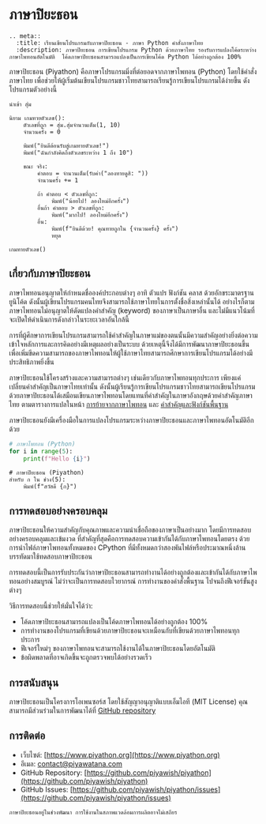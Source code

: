 # ภาษาปิยะธอน

```{eval-rst}
.. meta::
  :title: เรียนเขียนโปรแกรมกับภาษาปิยะธอน - ภาษา Python คำสั่งภาษาไทย
  :description: ภาษาปิยะธอน การเขียนโปรแกรม Python ด้วยภาษาไทย รองรับการแปลงโค้ดระหว่างภาษาไพทอนอัตโนมัติ  โค้ดภาษาปิยะธอนสามารถแปลงเป็นการเขียนโค้ด Python ได้อย่างถูกต้อง 100%
```

ภาษาปิยะธอน (Piyathon) คือภาษาโปรแกรมมิ่งที่ต่อยอดจากภาษาไพทอน (Python) โดยใช้คำสั่งภาษาไทย เพื่อช่วยให้ผู้เริ่มต้นเขียนโปรแกรมชาวไทยสามารถเรียนรู้การเขียนโปรแกรมได้ง่ายขึ้น ดังโปรแกรมตัวอย่างนี้

```piyathon
นำเข้า สุ่ม

นิยาม เกมทายตัวเลข():
    ตัวเลขที่ถูก = สุ่ม.สุ่มจำนวนเต็ม(1, 10)
    จำนวนครั้ง = 0

    พิมพ์("ยินดีต้อนรับสู่เกมทายตัวเลข!")
    พิมพ์("ฉันกำลังคิดถึงตัวเลขระหว่าง 1 ถึง 10")

    ขณะ จริง:
        คำตอบ = จำนวนเต็ม(รับค่า("ลองทายดูสิ: "))
        จำนวนครั้ง += 1

        ถ้า คำตอบ < ตัวเลขที่ถูก:
            พิมพ์("น้อยไป! ลองใหม่อีกครั้ง")
        อื่นถ้า คำตอบ > ตัวเลขที่ถูก:
            พิมพ์("มากไป! ลองใหม่อีกครั้ง")
        อื่น:
            พิมพ์(f"ยินดีด้วย! คุณทายถูกใน {จำนวนครั้ง} ครั้ง")
            หยุด

เกมทายตัวเลข()
```

## เกี่ยวกับภาษาปิยะธอน

ภาษาไพทอนอนุญาตให้กำหนดชื่อองค์ประกอบต่างๆ อาทิ ตัวแปร ฟังก์ชัน คลาส ด้วยอักขระมาตรฐานยูนิโค้ด ดังนั้นผู้เขียนโปรแกรมคนไทยจึงสามารถใช้ภาษาไทยในการตั้งชื่อสิ่งเหล่านั้นได้
อย่างไรก็ตาม ภาษาไพทอนไม่อนุญาตให้ดัดแปลงคำสำคัญ (keyword) ของภาษาเป็นภาษาอื่น และไม่มีแนวโน้มที่จะเปิดให้ดำเนินการดังกล่าวในระยะเวลาอันใกล้นี้

การที่ผู้ศึกษาการเขียนโปรแกรมสามารถใช้คำสำคัญในภาษาแม่ของตนนั้นมีความสำคัญอย่างยิ่งต่อความเข้าใจหลักการและการคิดอย่างมีเหตุผลอย่างเป็นระบบ ด้วยเหตุนี้จึงได้มีการพัฒนาภาษาปิยะธอนขึ้น เพื่อเพิ่มขีดความสามารถของภาษาไพทอนให้ผู้ใช้ภาษาไทยสามารถศึกษาการเขียนโปรแกรมได้อย่างมีประสิทธิภาพยิ่งขึ้น

ภาษาปิยะธอนใช้โครงสร้างและความสามารถต่างๆ เช่นเดียวกับภาษาไพทอนทุกประการ เพียงแค่เปลี่ยนคำสำคัญเป็นภาษาไทยเท่านั้น ดังนั้นผู้เรียนรู้การเขียนโปรแกรมชาวไทยสามารถเขียนโปรแกรมด้วยภาษาปิยะธอนได้เสมือนเขียนภาษาไพทอนโดยแทนที่คำสำคัญในภาษาอังกฤษด้วยคำสำคัญภาษาไทย ตามตารางการแปลในหน้า [การย้ายจากภาษาไพทอน](../tutorial/migration) และ [คำสำคัญและฟังก์ชันพื้นฐาน](../tutorial/keywords)

ภาษาปิยะธอนยังมีเครื่องมือในการแปลงโปรแกรมระหว่างภาษาปิยะธอนและภาษาไพทอนอัตโนมัติอีกด้วย

```python
# ภาษาไพทอน (Python)
for i in range(5):
    print(f"Hello {i}")
```

```piyathon
# ภาษาปิยะธอน (Piyathon)
สำหรับ ก ใน ช่วง(5):
    พิมพ์(f"สวัสดี {ก}")
```

## การทดสอบอย่างครอบคลุม

ภาษาปิยะธอนให้ความสำคัญกับคุณภาพและความน่าเชื่อถือของภาษาเป็นอย่างมาก โดยมีการทดสอบอย่างครอบคลุมและเข้มงวด ที่สำคัญที่สุดคือการทดสอบความเข้ากันได้กับภาษาไพทอนโดยตรง ด้วยการนำไฟล์ภาษาไพทอนทั้งหมดของ CPython ที่มีทั้งหมดกว่าสองพันไฟล์หรือประมาณหนึ่งล้านบรรทัดมาใช้ทดสอบภาษาปิยะธอน

การทดสอบนี้เป็นการรับประกันว่าภาษาปิยะธอนสามารถทำงานได้อย่างถูกต้องและเข้ากันได้กับภาษาไพทอนอย่างสมบูรณ์ ไม่ว่าจะเป็นการทดสอบไวยากรณ์ การทำงานของคำสั่งพื้นฐาน ไปจนถึงฟีเจอร์ขั้นสูงต่างๆ

วิธีการทดสอบนี้ช่วยให้มั่นใจได้ว่า:

- โค้ดภาษาปิยะธอนสามารถแปลงเป็นโค้ดภาษาไพทอนได้อย่างถูกต้อง 100%
- การทำงานของโปรแกรมที่เขียนด้วยภาษาปิยะธอนจะเหมือนกับที่เขียนด้วยภาษาไพทอนทุกประการ
- ฟีเจอร์ใหม่ๆ ของภาษาไพทอนจะสามารถใช้งานได้ในภาษาปิยะธอนโดยอัตโนมัติ
- ข้อผิดพลาดที่อาจเกิดขึ้นจะถูกตรวจพบได้อย่างรวดเร็ว

## การสนับสนุน

ภาษาปิยะธอนเป็นโครงการโอเพนซอร์ส โดยใช้สัญญาอนุญาติแบบเอ็มไอที (MIT License) คุณสามารถมีส่วนร่วมในการพัฒนาได้ที่ [GitHub repository](https://github.com/piyawish/piyathon)

## การติดต่อ

- เว็บไซต์: [https://www.piyathon.org](https://www.piyathon.org)
- อีเมล: <contact@piyawatana.com>
- GitHub Repository: [https://github.com/piyawish/piyathon](https://github.com/piyawish/piyathon)
- GitHub Issues: [https://github.com/piyawish/piyathon/issues](https://github.com/piyawish/piyathon/issues)

```{note}
ภาษาปิยะธอนอยู่ในช่วงพัฒนา การใช้งานในสภาพแวดล้อมการผลิตอาจไม่เสถียร
```
